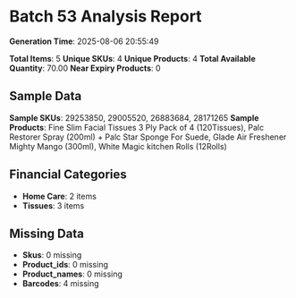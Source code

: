 # Batch 53 Analysis Report

**Generation Time**: 2025-08-06 20:55:49

**Total Items**: 5
**Unique SKUs**: 4
**Unique Products**: 4
**Total Available Quantity**: 70.00
**Near Expiry Products**: 0

## Sample Data
**Sample SKUs**: 29253850, 29005520, 26883684, 28171265
**Sample Products**: Fine Slim Facial Tissues 3 Ply Pack of 4 (120Tissues), Palc Restorer Spray (200ml) + Palc Star Sponge For Suede, Glade Air Freshener Mighty Mango (300ml), White Magic kitchen Rolls (12Rolls)

## Financial Categories
- **Home Care**: 2 items
- **Tissues**: 3 items

## Missing Data
- **Skus**: 0 missing
- **Product_ids**: 0 missing
- **Product_names**: 0 missing
- **Barcodes**: 4 missing
